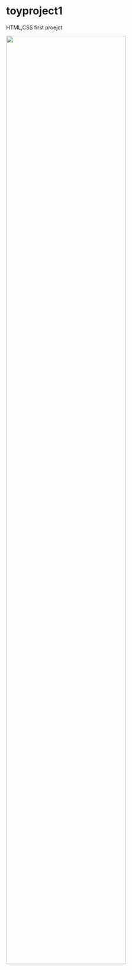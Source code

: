 # toyproject1

HTML,CSS first proejct

<img width="80%" src="https://user-images.githubusercontent.com/94032108/189412744-25d30096-83b2-4d92-a7f0-ad49eeee63c1.png"/>
